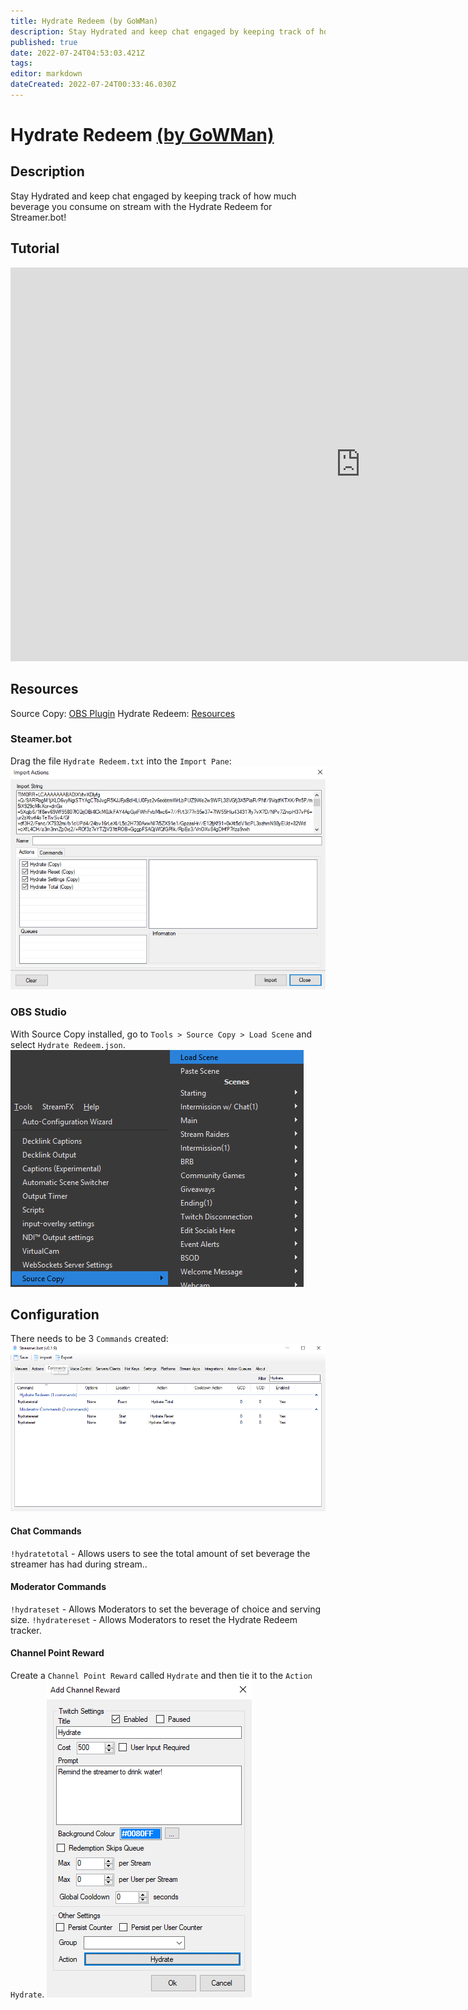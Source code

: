 ```yaml
---
title: Hydrate Redeem (by GoWMan)
description: Stay Hydrated and keep chat engaged by keeping track of how much beverage you consume on stream with the Hydrate Redeem for Streamer.bot!
published: true
date: 2022-07-24T04:53:03.421Z
tags: 
editor: markdown
dateCreated: 2022-07-24T00:33:46.030Z
---
```


# Hydrate Redeem [(by GoWMan)](https://www.twitch.tv/gowman)

## Description
Stay Hydrated and keep chat engaged by keeping track of how much beverage you consume on stream with the Hydrate Redeem for Streamer.bot!

## Tutorial
<iframe width="1120" height="630" src="https://www.youtube.com/embed/26DY23HUUFc" title="YouTube video player" frameborder="0" allow="accelerometer; autoplay; clipboard-write; encrypted-media; gyroscope; picture-in-picture" allowfullscreen></iframe>

## Resources
Source Copy:  [OBS Plugin](https://obsproject.com/forum/resources/source-copy.1261/) Hydrate Redeem:  [Resources](/overlays/hydrate-redeem/files/hydrateredeem.rar)

### Steamer.bot
Drag the file `Hydrate Redeem.txt` into the `Import Pane`: ![hydrate-redeem-import](/overlays/hydrate-redeem/images/hydrate-redeem-import.png)

### OBS Studio
With Source Copy installed, go to `Tools > Source Copy > Load Scene` and select `Hydrate Redeem.json`. ![hydrate-redeem-source-copy](/overlays/hydrate-redeem/images/hydrate-redeem-source-copy.png)

## Configuration
There needs to be 3 `Commands` created: ![hydrate-redeem-commands](/overlays/hydrate-redeem/images/hydrate-redeem-commands.png)
#### Chat Commands
`!hydratetotal` - Allows users to see the total amount of set beverage the streamer has had during stream..
#### Moderator Commands
`!hydrateset` - Allows Moderators to set the beverage of choice and serving size. `!hydratereset` - Allows Moderators to reset the Hydrate Redeem tracker.
#### Channel Point Reward
Create a `Channel Point Reward` called `Hydrate` and then tie it to the `Action` `Hydrate`. ![hydrate-redeem-channel-point-reward](/overlays/hydrate-redeem/images/hydrate-redeem-channel-point-reward.png)